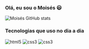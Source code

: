 ### Olá, eu sou o Moisés 😃 
          
![Moisés GitHub stats](https://github-readme-stats.vercel.app/api?username=Moises&show_icons=true&theme=tokyonight)
          
          
### Tecnologias que uso no dia a dia

<img align="center" alt="html5" src="https://img.shields.io/badge/HTML-239120?style=for-the-badge&logo=html5&logoColor=white">
<img align="center" alt="css3" src="https://img.shields.io/badge/CSS-239120?&style=for-the-badge&logo=css3&logoColor=white">
<img align="center" alt="css3" src="https://img.shields.io/badge/JavaScript-F7DF1E?style=for-the-badge&logo=javascript&logoColor=black">

